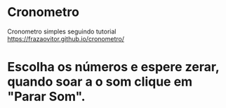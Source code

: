 # Cronometro
 Cronometro simples seguindo tutorial 
 https://frazaovitor.github.io/cronometro/
 
 # Escolha os números e espere zerar, quando soar a o som clique em "Parar Som".
